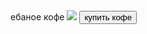 
<head>
    ебаное кофе
</head>
<body>
    <img src="https://steamuserimages-a.akamaihd.net/ugc/2238913464890437758/526804F6C6273AD145C681747A3B3AF98D762BFF/">
    <button>купить кофе</button>
</body>
